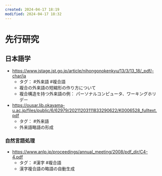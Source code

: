 ```yaml
---
created: 2024-04-17 18:19
modified: 2024-04-17 18:32
---
```


# 先行研究

## 日本語学

- <https://www.jstage.jst.go.jp/article/nihongonokenkyu/13/3/13_18/_pdf/-char/ja>
    - タグ： #外来語 #複合語 
    - 複合の外来語の短縮形の作り方について
    - 複合構造を持つ外来語の例： パーソナルコンピュータ、ワーキングホリデー
- https://ousar.lib.okayama-u.ac.jp/files/public/6/62979/20211203111833290622/K0006528_fulltext.pdf
    - タグ： #外来語 
    - 外来語略語の形成

### 自然言語処理

- <https://www.anlp.jp/proceedings/annual_meeting/2008/pdf_dir/C4-4.pdf>
    - タグ： #漢字 #複合語
    - 漢字複合語の略語の自動生成
